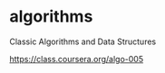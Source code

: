 algorithms
==========

Classic Algorithms and Data Structures

https://class.coursera.org/algo-005

